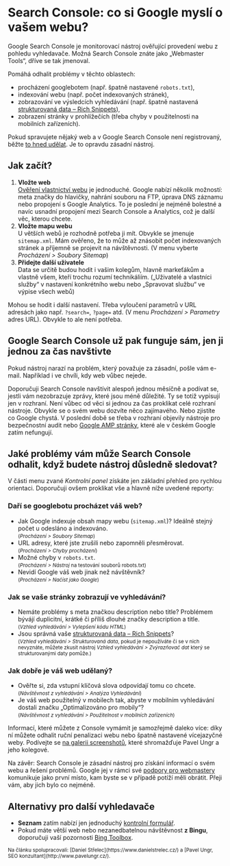 # Search Console: co si Google myslí o vašem webu?

Google Search Console je monitorovací nástroj ověřující provedení webu z pohledu vyhledavače. Možná Search Console znáte jako „Webmaster Tools“, dříve se tak jmenoval.

Pomáhá odhalit problémy v těchto oblastech:

* procházení googlebotem (např. špatně nastavené `robots.txt`), 
* indexování webu (např. počet indexovaných stránek),
* zobrazování ve výsledcích vyhledávání (např. špatně nastavená [strukturovaná data – Rich Snippets](rich-snippets.md)),
* zobrazení stránky v prohlížečích (třeba chyby v použitelnosti na mobilních zařízeních).

Pokud spravujete nějaký web a v Google Search Console není registrovaný, běžte [to hned udělat](https://www.google.com/webmasters/tools/). Je to opravdu zásadní nástroj.

## Jak začít?

1. **Vložte web**  
[Ověření vlastnictví webu](https://support.google.com/webmasters/answer/35179?hl=cs) je jednoduché. Google nabízí několik možností: meta značky do hlavičky, nahrání souboru na FTP, úprava DNS záznamu nebo propojení s Google Analytics. To je poslední  je nejméně bolestné a navíc usnadní propojení mezi Search Console a Analytics, což je další věc, kterou chcete.
2. **Vložte mapu webu**  
U větších webů je rozhodně potřeba ji mít. Obvykle se jmenuje `sitemap.xml`. Mám ověřeno, že to může až znásobit počet indexovaných stránek a příjemně se projevit na návštěvnosti. (V menu vyberte *Procházení > Soubory Sitemap*)
3. **Přidejte další uživatele**  
Data se určitě budou hodit i vašim kolegům, hlavně markeťákům a vlastně všem, kteří trochu rozumí technikáliím. („Uživatelé a vlastníci služby“ v nastavení konkrétního webu nebo „Spravovat službu“ ve výpise všech webů)

Mohou se hodit i další nastavení. Třeba vyloučení parametrů v URL adresách jako např. `?search=`, `?page=` atd. (V menu *Procházení > Parametry* adres URL). Obvykle to ale není potřeba.

## Google Search Console už pak funguje sám, jen ji jednou za čas navštivte

Pokud nástroj narazí na problém, který považuje za zásadní, pošle vám e-mail. Například i ve chvíli, kdy web vůbec nejede. 

Doporučuji Search Console navštívit alespoň jednou měsíčně a podívat se, jestli vám nezobrazuje zprávy, které jsou méně důležité. Ty se totiž vypisují jen v rozhraní. Není vůbec od věci si jednou za čas proklikat celé rozhraní nástroje. Obvykle se o svém webu dozvíte něco zajímavého. Nebo zjistíte co Google chystá. V poslední době se třeba v rozhraní objevily nástroje pro bezpečnostní audit nebo [Google AMP stránky](https://www.vzhurudolu.cz/blog/40-amp), které ale v českém Google zatím nefungují.

## Jaké problémy vám může Search Console odhalit, když budete nástroj důsledně sledovat?

V části menu zvané *Kontrolní panel* získáte jen základní přehled pro rychlou orientaci. Doporučuji ovšem proklikat vše a hlavně níže uvedené reporty:

### Daří se googlebotu procházet váš web? 

* Jak Google indexuje obsah mapy webu (`sitemap.xml`)? Ideálně stejný počet u odesláno a indexováno.  
<small>(*Procházení > Soubory Sitemap*)</small>
* URL adresy, které jste zrušili nebo zapomněli přesměrovat.  
<small>(*Procházení > Chyby procházení*)</small>
* Možné chyby v `robots.txt`.  
<small>(*Procházení > Nástroj* na testování souborů robots.txt)</small>
* Nevidí Google váš web jinak než návštěvník?  
<small>(*Procházení > Načíst jako Google*)</small>

### Jak se vaše stránky zobrazují ve vyhledávání?

* Nemáte problémy s meta značkou description nebo title? Problémem bývájí duplicitní, krátké či příliš dlouhé značky description a title.   
<small>(*Vzhled vyhledávání > Vylepšení kódu HTML*)</small>
* Jsou správná vaše [strukturovaná data – Rich Snippets](rich-snippets.md)?   
<small>(*Vzhled vyhledávání > Strukturovaná data*, pokud je nepoužíváte či se v nich nevyznáte, můžete zkusit nástroj *Vzhled vyhledávání > Zvýrazňovač dat* který se strukturovanými daty pomůže.)</small>

### Jak dobře je váš web udělaný?

* Ověřte si, zda vstupní klíčová slova odpovídají tomu co chcete.  
<small>(*Návštěvnost z vyhledávání > Analýza Vyhledávání*)</small>
* Je váš web použitelný v mobilech tak, abyste v mobilním vyhledávání dostali značku „Optimalizováno pro mobily“?  
<small>(*Návštěvnost z vyhledávání > Použitelnost v mobilních zařízeních*)</small>

Informací, které můžete z Console vymámit je samozřejmě daleko více: díky ní můžete odhalit ruční penalizaci webu nebo špatně nastavené vícejazyčné weby. Podívejte se [na galerii screenshotů](https://www.optimalizace-stranek-pro-vyhledavace.cz/kategorie/search-console/), které shromažďuje Pavel Ungr a jeho kolegové.

Na závěr: Search Console je zásadní nástroj pro získání informací o svém webu a řešení problémů. Google jej v rámci své [podpory pro webmastery](https://www.google.com/intl/cs/webmasters/#?modal_active=none) komunikuje jako první místo, kam byste se v případě potíží měli obrátit. Přeji vám, aby jich bylo co nejméně. 

## Alternativy pro další vyhledavače

- **Seznam** zatím nabízí jen jednoduchý [kontrolní formulář](https://search.seznam.cz/kontrolni-formular). 
- Pokud máte větší web nebo nezanedbatelnou návštěvnost **z Bingu**, doporučuji vaší pozornosti [Bing Toolbox](http://www.bing.com/toolbox/webmaster).

<p class="text-small text-center" markdown="1"><small>
Na článku spolupracovali: [Daniel Střelec](https://www.danielstrelec.cz/) a [Pavel Ungr, SEO konzultant](http://www.pavelungr.cz/).
</small>
</p>

